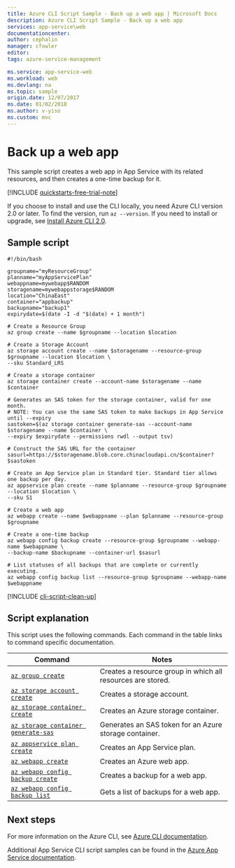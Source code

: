 ```yaml
---
title: Azure CLI Script Sample - Back up a web app | Microsoft Docs
description: Azure CLI Script Sample - Back up a web app
services: app-service\web
documentationcenter: 
author: cephalin
manager: cfowler
editor: 
tags: azure-service-management

ms.service: app-service-web
ms.workload: web
ms.devlang: na
ms.topic: sample
origin.date: 12/07/2017
ms.date: 01/02/2018
ms.author: v-yiso
ms.custom: mvc
---
```


# Back up a web app

This sample script creates a web app in App Service with its related resources, and then creates a one-time backup for it. 

[!INCLUDE [quickstarts-free-trial-note](../../../includes/quickstarts-free-trial-note.md)]



If you choose to install and use the CLI locally, you need Azure CLI version 2.0 or later. To find the version, run `az --version`. If you need to install or upgrade, see [Install Azure CLI 2.0](https://docs.azure.cn/zh-cn/cli/install-azure-cli?view=azure-cli-lastest).

## Sample script

```azurecli
#!/bin/bash

groupname="myResourceGroup"
planname="myAppServicePlan"
webappname=mywebapp$RANDOM
storagename=mywebappstorage$RANDOM
location="ChinaEast"
container="appbackup"
backupname="backup1"
expirydate=$(date -I -d "$(date) + 1 month")

# Create a Resource Group 
az group create --name $groupname --location $location

# Create a Storage Account
az storage account create --name $storagename --resource-group $groupname --location $location \
--sku Standard_LRS

# Create a storage container
az storage container create --account-name $storagename --name $container

# Generates an SAS token for the storage container, valid for one month.
# NOTE: You can use the same SAS token to make backups in App Service until --expiry
sastoken=$(az storage container generate-sas --account-name $storagename --name $container \
--expiry $expirydate --permissions rwdl --output tsv)

# Construct the SAS URL for the container
sasurl=https://$storagename.blob.core.chinacloudapi.cn/$container?$sastoken

# Create an App Service plan in Standard tier. Standard tier allows one backup per day.
az appservice plan create --name $planname --resource-group $groupname --location $location \
--sku S1

# Create a web app
az webapp create --name $webappname --plan $planname --resource-group $groupname

# Create a one-time backup
az webapp config backup create --resource-group $groupname --webapp-name $webappname \
--backup-name $backupname --container-url $sasurl

# List statuses of all backups that are complete or currently executing.
az webapp config backup list --resource-group $groupname --webapp-name $webappname
```

[!INCLUDE [cli-script-clean-up](../../../includes/cli-script-clean-up.md)]

## Script explanation

This script uses the following commands. Each command in the table links to command specific documentation.

| Command | Notes |
|---|---|
| [`az group create`](https://docs.azure.cn/zh-cn/cli/group?view=azure-cli-latest#az_group_create) | Creates a resource group in which all resources are stored. |
| [`az storage account create`](https://docs.azure.cn/zh-cn/cli/storage/account?view=azure-cli-latest#az_storage_account_create) | Creates a storage account. |
| [`az storage container create`](https://docs.azure.cn/zh-cn/cli/storage/container?view=azure-cli-latest#az_storage_container_create) | Creates an Azure storage container. |
| [`az storage container generate-sas`](https://docs.azure.cn/zh-cn/cli/storage/container?view=azure-cli-latest#az_storage_container_generate_sas) | Generates an SAS token for an Azure storage container.  |
| [`az appservice plan create`](https://docs.azure.cn/zh-cn/cli/appservice/plan?view=azure-cli-latest#az_appservice_plan_create) | Creates an App Service plan. |
| [`az webapp create`](https://docs.azure.cn/zh-cn/cli/webapp?view=azure-cli-latest#az_webapp_create) | Creates an Azure web app. |
| [`az webapp config backup create`](https://docs.azure.cn/zh-cn/cli/webapp/config/backup?view=azure-cli-latest#az_webapp_config_backup_create) | Creates a backup for a web app. |
| [`az webapp config backup list`](https://docs.azure.cn/zh-cn/cli/webapp/config/backup?view=azure-cli-latest#az_webapp_config_backup_list) | Gets a list of backups for a web app. |

## Next steps

For more information on the Azure CLI, see [Azure CLI documentation](https://docs.azure.cn/zh-cn/cli/overview?view=azure-cli-lastest).

Additional App Service CLI script samples can be found in the [Azure App Service documentation](../app-service-cli-samples.md).
